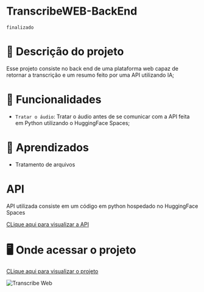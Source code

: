 # TranscribeWEB-BackEnd
`finalizado`

# 📝 Descrição do projeto
Esse projeto consiste no back end de uma plataforma web capaz de retornar a transcrição e um resumo feito por uma API utilizando IA;

# 🔨 Funcionalidades
- `Tratar o áudio`: Tratar o áudio antes de se comunicar com a API feita em Python utilizando o HuggingFace Spaces;

# 📖 Aprendizados
- Tratamento de arquivos

# API
API utilizada consiste em um código em python hospedado no HuggingFace Spaces

<a href="https://huggingface.co/spaces/GuilhermeGomes/TranscribeWebAPI/blob/main/README.md">CLique aqui para visualizar a API</a>

# 🖥️ Onde acessar o projeto
<a href="https://transcribewebfrontend.vercel.app/">CLique aqui para visualizar o projeto</a>

![Transcribe Web](images/TranscribeWeb.png)
